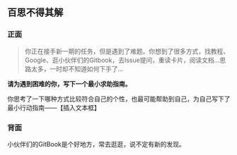 ## 百思不得其解

### 正面
> 你正在接手新一期的任务，但是遇到了难题。你想到了很多方式，找教程、Google、逛小伙伴们的Gitbook，去Issue提问，重读卡片，阅读文档...思路太多，一时却不知道如何下手了...

**请为遇到困难的你，写下一个最小求助指南。**  

你思考了一下哪种方式比较符合自己的个性，也最可能帮助到自己，为自己写下了最小行动指南——【插入文本框】

### 背面
小伙伴们的GitBook是个好地方，常去逛逛，说不定有新的发现。
